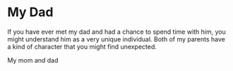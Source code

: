 # My Dad

If you have ever met my dad and had a chance to spend time with him, you might understand him as a very unique individual. Both of my parents have a kind of character that you might find unexpected.

My mom and dad 
